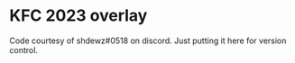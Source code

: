 # KFC 2023 overlay
Code courtesy of shdewz#0518 on discord. Just putting it here for version control.
